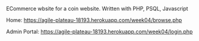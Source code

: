 ECommerce wbsite for a coin website. Written with PHP, PSQL, Javascript

Home:
https://agile-plateau-18193.herokuapp.com/week04/browse.php

Admin Portal:
https://agile-plateau-18193.herokuapp.com/week04/login.php


